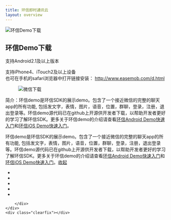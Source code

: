 ```yaml
---
title: 环信即时通讯云
layout: overview
---
```


<script type="text/javascript" src="/js/analyticsCount.js"></script>
<div class="wrap_bd">
	<div class="w990 download_demo">
		<div class="demo_hd">
			<div class="demo_hd_l">
				<img src="/img/demo_icon.png" alt="环信Demo下载" />
			</div>
			<div class="demo_hd_r">
				<h2>环信Demo下载</h2>
				<dl>
					<dt>
						<a class="demo_android" id="Android_DEMO_Href" onclick="_hmt.push(['_trackEvent', 'IMDEMO', 'click', 'AndroidSDK_DEMO'])" href="http://www.easemob.com/downloads/chatdemo-ui-2.0.9.apk"></a>
						<p>支持Android2.1及以上版本</p>
						<a class="demo_iphone" id="iOS_DEMO_Href" onclick="_hmt.push(['_trackEvent', 'IMDEMO', 'click', 'iOSSDK_DEMO'])" href="http://www.easemob.com/downloads/ChatDemo-UI.ipa"></a>
						<p>支持iPhone4、iTouch2及以上设备<br />
							也可在手机的safari浏览器中打开链接安装：
							<a href="http://www.easemob.com/d.html">http://www.easemob.com/d.html</a>
						</p>
					</dt>
					<dd><img src="/img/demo_wx_ico.png" alt="微信下载" /></dd>
				</dl>
			</div>
		</div>
		<div class="demo_bd_bg"></div>
		<div class="demo_bd">
			<div class="info_content">
				<!-- <h2>简介:</h2> -->
				<section class="info_readmore">
					<p>简介：环信demo是环信SDK的展示demo。包含了一个接近微信的完整的聊天app的所有功能, 包括发文字，表情，图片，语音，位置，群聊，登录，注册，退出登录等。环信demo源代码已在github上开源供开发者下载，以帮助开发者更好的学习了解环信SDK。更多关于环信demo的介绍请查看<a href="/docs/android/">环信Android Demo快速入门</a>和<a href="/docs/ios/">环信iOS Demo快速入门</a>。</p>
				</section>
				<section class="info_readmore_show">
					<p>环信demo是环信SDK的展示demo。包含了一个接近微信的完整的聊天app的所有功能, 包括发文字，表情，图片，语音，位置，群聊，登录，注册，退出登录等。环信demo源代码已在github上开源供开发者下载，以帮助开发者更好的学习了解环信SDK。更多关于环信demo的介绍请查看<a href="/docs/android/">环信Android Demo快速入门</a>和<a href="/docs/ios/">环信iOS Demo快速入门</a>。<a class="info_hide" href="javascript:void(0);">收起</a></p>
				</section>
			</div>
			<div class="container2">
				<ul>
					<li><img src="/img/demo1.png" alt="" /></li>
					<li><img src="/img/demo2.png" alt="" /></li>
					<li><img src="/img/demo3.png" alt="" /></li>
					<li><img src="/img/demo4.png" alt="" /></li>
					<li><img src="/img/demo5.png" alt="" /></li>
				</ul>
			</div>
			
		</div>
	</div>
	<div class="clearfix"></div>
</div>
<script type="text/javascript" src="/js/jquery.mousewheel.js"></script>
<script type="text/javascript" src="/js/hScrollPane.js"></script>
<script type="text/javascript">
    // 展开收缩效果
	$(".info_show").click(function(){
		$(".info_readmore").hide();
		$(".info_readmore_show").show();
	});
	$(".info_hide").click(function(){
		$(".info_readmore").show();
		$(".info_readmore_show").hide();
	});

	//水平滚动条滚动图片
	$(".container2").hScrollPane({
		mover:"ul",
		moverW:function(){return $(".container2 li").length*275-10;}(),
		showArrow:true,
		handleCssAlter:"draghandlealter",
		mousewheel:{moveLength:275}
	});
</script>


